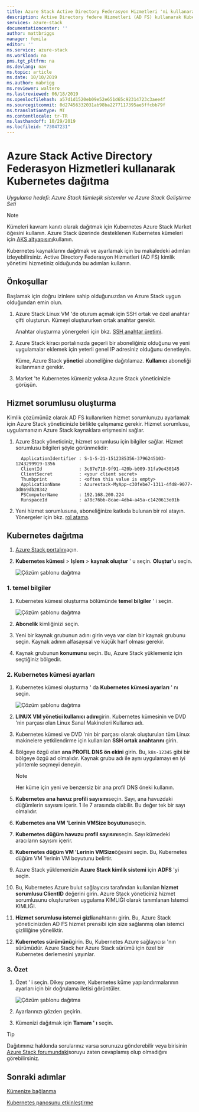 ```yaml
---
title: Azure Stack Active Directory Federasyon Hizmetleri 'ni kullanarak Kubernetes dağıtma (AD FS) | Microsoft Docs
description: Active Directory federe Hizmetleri (AD FS) kullanarak Kubernetes 'i Azure Stack nasıl dağıtacağınızı öğrenin.
services: azure-stack
documentationcenter: ''
author: mattbriggs
manager: femila
editor: ''
ms.service: azure-stack
ms.workload: na
pms.tgt_pltfrm: na
ms.devlang: nav
ms.topic: article
ms.date: 10/10/2019
ms.author: mabrigg
ms.reviewer: waltero
ms.lastreviewed: 06/18/2019
ms.openlocfilehash: a57d1d1520eb09e52e651d65c92314723c3aee4f
ms.sourcegitcommit: 0d27456332031ab98ba2277117395ae5ffcbb79f
ms.translationtype: MT
ms.contentlocale: tr-TR
ms.lasthandoff: 10/29/2019
ms.locfileid: "73047231"
---
```

# <a name="deploy-kubernetes-to-azure-stack-using-active-directory-federated-services"></a>Azure Stack Active Directory Federasyon Hizmetleri kullanarak Kubernetes dağıtma

*Uygulama hedefi: Azure Stack tümleşik sistemler ve Azure Stack Geliştirme Seti*

> [!Note]  
> Kümeleri kavram kanıtı olarak dağıtmak için Kubernetes Azure Stack Market öğesini kullanın. Azure Stack üzerinde desteklenen Kubernetes kümeleri için [AKS altyapısını](azure-stack-kubernetes-aks-engine-overview.md)kullanın.

Kubernetes kaynaklarını dağıtmak ve ayarlamak için bu makaledeki adımları izleyebilirsiniz. Active Directory Federasyon Hizmetleri (AD FS) kimlik yönetimi hizmetiniz olduğunda bu adımları kullanın.

## <a name="prerequisites"></a>Önkoşullar 

Başlamak için doğru izinlere sahip olduğunuzdan ve Azure Stack uygun olduğundan emin olun.

1. Azure Stack Linux VM 'de oturum açmak için SSH ortak ve özel anahtar çifti oluşturun. Kümeyi oluştururken ortak anahtar gerekir.

    Anahtar oluşturma yönergeleri için bkz. [SSH anahtar üretimi](azure-stack-dev-start-howto-ssh-public-key.md).

1. Azure Stack kiracı portalınızda geçerli bir aboneliğiniz olduğunu ve yeni uygulamalar eklemek için yeterli genel IP adresiniz olduğunu denetleyin.

    Küme, Azure Stack **yönetici** aboneliğine dağıtılamaz. **Kullanıcı** aboneliği kullanmanız gerekir. 

1. Market 'te Kubernetes kümeniz yoksa Azure Stack yöneticinizle görüşün.

## <a name="create-a-service-principal"></a>Hizmet sorumlusu oluşturma

Kimlik çözümünüz olarak AD FS kullanırken hizmet sorumlunuzu ayarlamak için Azure Stack yöneticinizle birlikte çalışmanız gerekir. Hizmet sorumlusu, uygulamanızın Azure Stack kaynaklara erişmesini sağlar.

1. Azure Stack yöneticiniz, hizmet sorumlusu için bilgiler sağlar. Hizmet sorumlusu bilgileri şöyle görünmelidir:

     ```Text  
       ApplicationIdentifier : S-1-5-21-1512385356-3796245103-1243299919-1356
       ClientId              : 3c87e710-9f91-420b-b009-31fa9e430145
       ClientSecret          : <your client secret>
       Thumbprint            : <often this value is empty>
       ApplicationName       : Azurestack-MyApp-c30febe7-1311-4fd8-9077-3d869db28342
       PSComputerName        : 192.168.200.224
       RunspaceId            : a78c76bb-8cae-4db4-a45a-c1420613e01b
     ```

2. Yeni hizmet sorumlusuna, aboneliğinize katkıda bulunan bir rol atayın. Yönergeler için bkz. [rol atama](../operator/azure-stack-add-users-adfs.md).

## <a name="deploy-kubernetes"></a>Kubernetes dağıtma

1. [Azure Stack portalını](https://portal.local.azurestack.external)açın.

1. **Kubernetes kümesi** > **Işlem** > **kaynak oluştur** ' u seçin. **Oluştur**'u seçin.

    ![Çözüm şablonu dağıtma](media/azure-stack-solution-template-kubernetes-deploy/01_kub_market_item.png)

### <a name="1-basics"></a>1. temel bilgiler

1. Kubernetes kümesi oluşturma bölümünde **temel bilgiler** ' i seçin.

    ![Çözüm şablonu dağıtma](media/azure-stack-solution-template-kubernetes-deploy/02_kub_config_basic.png)

1. **Abonelik** kimliğinizi seçin.

1. Yeni bir kaynak grubunun adını girin veya var olan bir kaynak grubunu seçin. Kaynak adının alfasayısal ve küçük harf olması gerekir.

1. Kaynak grubunun **konumunu** seçin. Bu, Azure Stack yüklemeniz için seçtiğiniz bölgedir.

### <a name="2-kubernetes-cluster-settings"></a>2. Kubernetes kümesi ayarları

1. Kubernetes kümesi oluşturma ' da **Kubernetes kümesi ayarları** ' nı seçin.

    ![Çözüm şablonu dağıtma](media/azure-stack-solution-template-kubernetes-deploy/03_kub_config_settings-adfs.png)

1. **LINUX VM yönetici kullanıcı adını**girin. Kubernetes kümesinin ve DVD 'nin parçası olan Linux Sanal Makineleri Kullanıcı adı.

1. Kubernetes kümesi ve DVD 'nin bir parçası olarak oluşturulan tüm Linux makinelere yetkilendirme için kullanılan **SSH ortak anahtarını** girin.

1. Bölgeye özgü olan **ana PROFIL DNS ön ekini** girin. Bu, `k8s-12345` gibi bir bölgeye özgü ad olmalıdır. Kaynak grubu adı ile aynı uygulamayı en iyi yöntemle seçmeyi deneyin.

    > [!Note]  
    > Her küme için yeni ve benzersiz bir ana profil DNS öneki kullanın.

1. **Kubernetes ana havuz profili sayısını**seçin. Sayı, ana havuzdaki düğümlerin sayısını içerir. 1 ile 7 arasında olabilir. Bu değer tek bir sayı olmalıdır.

1. **Kubernetes ana VM 'Lerinin VMSize boyutunu**seçin.

1. **Kubernetes düğüm havuzu profil sayısını**seçin. Sayı kümedeki aracıların sayısını içerir. 

1. **Kubernetes düğüm VM 'Lerinin VMSize**öğesini seçin. Bu, Kubernetes düğüm VM 'lerinin VM boyutunu belirtir. 

1. Azure Stack yüklemenizin **Azure Stack kimlik sistemi** için **ADFS** 'yi seçin.

1. Bu, Kubernetes Azure bulut sağlayıcısı tarafından kullanılan **hizmet sorumlusu ClientID** değerini girin. Azure Stack yöneticiniz hizmet sorumlusunu oluştururken uygulama KIMLIĞI olarak tanımlanan Istemci KIMLIĞI.

1. **Hizmet sorumlusu istemci gizli**anahtarını girin. Bu, Azure Stack yöneticinizden AD FS hizmet prensibi için size sağlanmış olan istemci gizliliğine yöneliktir.

1. **Kubernetes sürümünü**girin. Bu, Kubernetes Azure sağlayıcısı 'nın sürümüdür. Azure Stack her Azure Stack sürümü için özel bir Kubernetes derlemesini yayınlar.

### <a name="3-summary"></a>3. Özet

1. Özet ' i seçin. Dikey pencere, Kubernetes küme yapılandırmalarının ayarları için bir doğrulama iletisi görüntüler.

    ![Çözüm şablonu dağıtma](media/azure-stack-solution-template-kubernetes-deploy/04_preview.png)

2. Ayarlarınızı gözden geçirin.

3. Kümenizi dağıtmak için **Tamam ' ı** seçin.

> [!TIP]  
>  Dağıtımınız hakkında sorularınız varsa sorunuzu gönderebilir veya birisinin [Azure Stack forumundaki](https://social.msdn.microsoft.com/Forums/azure/home?forum=azurestack)soruyu zaten cevaplamış olup olmadığını görebilirsiniz. 

## <a name="next-steps"></a>Sonraki adımlar

[Kümenize bağlanma](azure-stack-solution-template-kubernetes-deploy.md#connect-to-your-cluster)

[Kubernetes panosunu etkinleştirme](azure-stack-solution-template-kubernetes-dashboard.md)